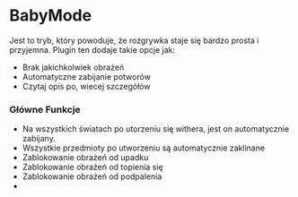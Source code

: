 # BabyMode
Jest to tryb, który powoduje, że rozgrywka staje się bardzo prosta i przyjemna. Plugin ten dodaje takie opcje jak: 
- Brak jakichkolwiek obrażeń
- Automatyczne zabijanie potworów 
- Czytaj opis po, wiecej szczegółów 

### Główne Funkcje
- Na wszystkich światach po utorzeniu się withera, jest on automatycznie zabijany.
- Wszystkie przedmioty po utworzeniu są automatycznie zaklinane
- Zablokowanie obrażeń od upadku
- Zablokowanie obrażeń od topienia się
- Zablokowanie obrażeń od podpalenia
- 